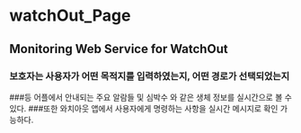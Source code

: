 # watchOut_Page

## Monitoring Web Service for WatchOut

### 보호자는 사용자가 어떤 목적지를 입력하였는지, 어떤 경로가 선택되었는지 
###등 어플에서 안내되는 주요 알람들 및 심박수 와 같은 생체 정보를 실시간으로 볼 수 있다.
###또한 와치아웃 앱에서 사용자에게 명령하는 사항을 실시간 메시지로 확인 가능하다.
